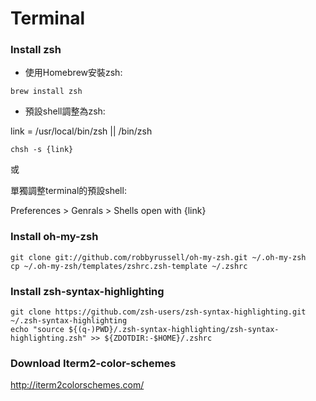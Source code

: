 # Terminal

### Install zsh

* 使用Homebrew安裝zsh:

```
brew install zsh
```

* 預設shell調整為zsh:

link = /usr/local/bin/zsh || /bin/zsh

```
chsh -s {link}
```

或

單獨調整terminal的預設shell:

Preferences > Genrals > Shells open with {link}


### Install oh-my-zsh

```
git clone git://github.com/robbyrussell/oh-my-zsh.git ~/.oh-my-zsh
cp ~/.oh-my-zsh/templates/zshrc.zsh-template ~/.zshrc
```

### Install zsh-syntax-highlighting

```
git clone https://github.com/zsh-users/zsh-syntax-highlighting.git ~/.zsh-syntax-highlighting
echo "source ${(q-)PWD}/.zsh-syntax-highlighting/zsh-syntax-highlighting.zsh" >> ${ZDOTDIR:-$HOME}/.zshrc
```

### Download Iterm2-color-schemes

http://iterm2colorschemes.com/
